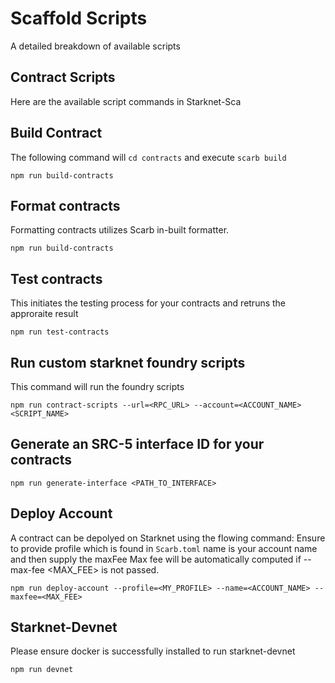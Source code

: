 # Scaffold Scripts

A detailed breakdown of available scripts

## Contract Scripts

Here are the available script commands in Starknet-Sca

## Build Contract

The following command will `cd contracts` and execute `scarb build`

```
npm run build-contracts
```

## Format contracts

Formatting contracts utilizes Scarb in-built formatter.

```
npm run build-contracts
```


## Test contracts

This initiates the testing process for your contracts and retruns the approraite result

```
npm run test-contracts
```


## Run custom starknet foundry scripts

This command will run the foundry scripts 
```
npm run contract-scripts --url=<RPC_URL> --account=<ACCOUNT_NAME> <SCRIPT_NAME>
```



## Generate an SRC-5 interface ID for your contracts
```
npm run generate-interface <PATH_TO_INTERFACE>
```



## Deploy Account

A contract can be depolyed on Starknet using the flowing command:
Ensure to provide profile which is found in `Scarb.toml` name is your account name and then supply the maxFee 
Max fee will be automatically computed if --max-fee <MAX_FEE> is not passed.
```
npm run deploy-account --profile=<MY_PROFILE> --name=<ACCOUNT_NAME> --maxfee=<MAX_FEE>
```



##  Starknet-Devnet

Please ensure docker is successfully installed to run starknet-devnet

```
npm run devnet
```




